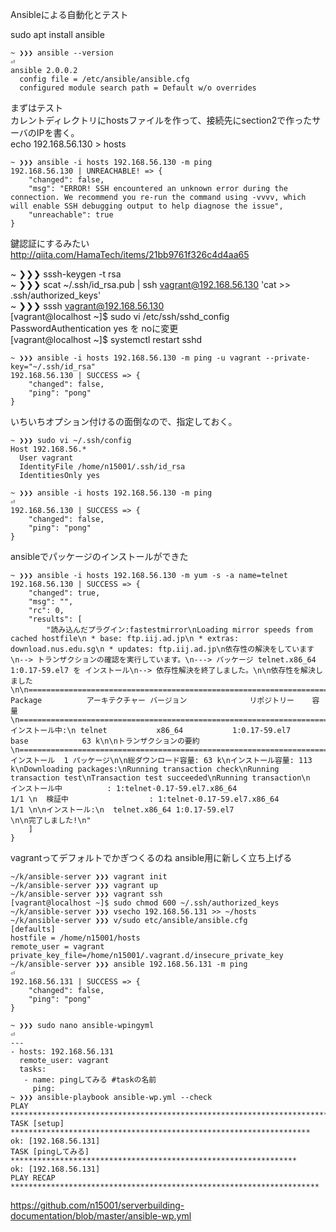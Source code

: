 Ansibleによる自動化とテスト

sudo apt install ansible


```
~ ❯❯❯ ansible --version                                                                                                              ⏎
ansible 2.0.0.2
  config file = /etc/ansible/ansible.cfg
  configured module search path = Default w/o overrides
```
まずはテスト  
カレントディレクトリにhostsファイルを作って、接続先にsection2で作ったサーバのIPを書く。  
echo 192.168.56.130 > hosts
```
~ ❯❯❯ ansible -i hosts 192.168.56.130 -m ping
192.168.56.130 | UNREACHABLE! => {
    "changed": false, 
    "msg": "ERROR! SSH encountered an unknown error during the connection. We recommend you re-run the command using -vvvv, which will enable SSH debugging output to help diagnose the issue", 
    "unreachable": true
}
```
鍵認証にするみたい  
http://qiita.com/HamaTech/items/21bb9761f326c4d4aa65

~ ❯❯❯ sssh-keygen -t rsa  
~ ❯❯❯ scat ~/.ssh/id_rsa.pub | ssh vagrant@192.168.56.130 'cat >> .ssh/authorized_keys'  
~ ❯❯❯ sssh vagrant@192.168.56.130  
[vagrant@localhost ~]$ sudo vi /etc/ssh/sshd_config  
PasswordAuthentication yes を noに変更  
[vagrant@localhost ~]$ systemctl restart sshd
```
~ ❯❯❯ ansible -i hosts 192.168.56.130 -m ping -u vagrant --private-key="~/.ssh/id_rsa"
192.168.56.130 | SUCCESS => {
    "changed": false, 
    "ping": "pong"
}
```
いちいちオプション付けるの面倒なので、指定しておく。
```
~ ❯❯❯ sudo vi ~/.ssh/config
Host 192.168.56.*
  User vagrant
  IdentityFile /home/n15001/.ssh/id_rsa
  IdentitiesOnly yes

~ ❯❯❯ ansible -i hosts 192.168.56.130 -m ping                                                                         ⏎
192.168.56.130 | SUCCESS => {
    "changed": false, 
    "ping": "pong"
}
```

ansibleでパッケージのインストールができた
```
~ ❯❯❯ ansible -i hosts 192.168.56.130 -m yum -s -a name=telnet 
192.168.56.130 | SUCCESS => {
    "changed": true, 
    "msg": "", 
    "rc": 0, 
    "results": [
        "読み込んだプラグイン:fastestmirror\nLoading mirror speeds from cached hostfile\n * base: ftp.iij.ad.jp\n * extras: download.nus.edu.sg\n * updates: ftp.iij.ad.jp\n依存性の解決をしています\n--> トランザクションの確認を実行しています。\n---> パッケージ telnet.x86_64 1:0.17-59.el7 を インストール\n--> 依存性解決を終了しました。\n\n依存性を解決しました\n\n================================================================================\n Package          アーキテクチャー バージョン              リポジトリー    容量\n================================================================================\nインストール中:\n telnet           x86_64           1:0.17-59.el7           base            63 k\n\nトランザクションの要約\n================================================================================\nインストール  1 パッケージ\n\n総ダウンロード容量: 63 k\nインストール容量: 113 k\nDownloading packages:\nRunning transaction check\nRunning transaction test\nTransaction test succeeded\nRunning transaction\n  インストール中          : 1:telnet-0.17-59.el7.x86_64                     1/1 \n  検証中                  : 1:telnet-0.17-59.el7.x86_64                     1/1 \n\nインストール:\n  telnet.x86_64 1:0.17-59.el7                                                   \n\n完了しました!\n"
    ]
}
```

vagrantってデフォルトでかぎつくるのね
ansible用に新しく立ち上げる
```
~/k/ansible-server ❯❯❯ vagrant init
~/k/ansible-server ❯❯❯ vagrant up
~/k/ansible-server ❯❯❯ vagrant ssh
[vagrant@localhost ~]$ sudo chmod 600 ~/.ssh/authorized_keys
~/k/ansible-server ❯❯❯ vsecho 192.168.56.131 >> ~/hosts
~/k/ansible-server ❯❯❯ v/sudo etc/ansible/ansible.cfg
[defaults]
hostfile = /home/n15001/hosts
remote_user = vagrant
private_key_file=/home/n15001/.vagrant.d/insecure_private_key
~/k/ansible-server ❯❯❯ ansible 192.168.56.131 -m ping                                                       ⏎
192.168.56.131 | SUCCESS => {
    "changed": false, 
    "ping": "pong"
}
```
```
~ ❯❯❯ sudo nano ansible-wpingyml                                                                              ⏎
---
- hosts: 192.168.56.131
  remote_user: vagrant
  tasks:
   - name: pingしてみる #taskの名前
     ping:
~ ❯❯❯ ansible-playbook ansible-wp.yml --check
PLAY ***************************************************************************
TASK [setup] *******************************************************************
ok: [192.168.56.131]
TASK [pingしてみる] ****************************************************************
ok: [192.168.56.131]
PLAY RECAP *********************************************************************
```
https://github.com/n15001/serverbuilding-documentation/blob/master/ansible-wp.yml
